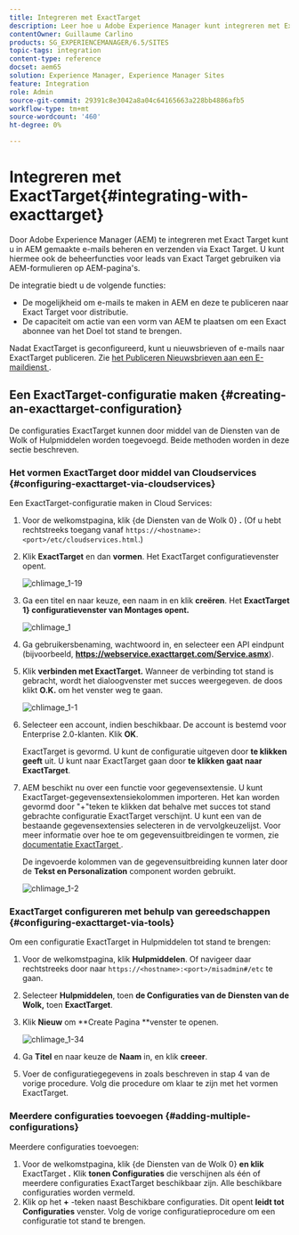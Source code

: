 ```yaml
---
title: Integreren met ExactTarget
description: Leer hoe u Adobe Experience Manager kunt integreren met ExactTarget.
contentOwner: Guillaume Carlino
products: SG_EXPERIENCEMANAGER/6.5/SITES
topic-tags: integration
content-type: reference
docset: aem65
solution: Experience Manager, Experience Manager Sites
feature: Integration
role: Admin
source-git-commit: 29391c8e3042a8a04c64165663a228bb4886afb5
workflow-type: tm+mt
source-wordcount: '460'
ht-degree: 0%

---
```


# Integreren met ExactTarget{#integrating-with-exacttarget}

Door Adobe Experience Manager (AEM) te integreren met Exact Target kunt u in AEM gemaakte e-mails beheren en verzenden via Exact Target. U kunt hiermee ook de beheerfuncties voor leads van Exact Target gebruiken via AEM-formulieren op AEM-pagina&#39;s.

De integratie biedt u de volgende functies:

* De mogelijkheid om e-mails te maken in AEM en deze te publiceren naar Exact Target voor distributie.
* De capaciteit om actie van een vorm van AEM te plaatsen om een Exact abonnee van het Doel tot stand te brengen.

Nadat ExactTarget is geconfigureerd, kunt u nieuwsbrieven of e-mails naar ExactTarget publiceren. Zie [ het Publiceren Nieuwsbrieven aan een E-maildienst ](/help/sites-authoring/personalization.md).

## Een ExactTarget-configuratie maken {#creating-an-exacttarget-configuration}

De configuraties ExactTarget kunnen door middel van de Diensten van de Wolk of Hulpmiddelen worden toegevoegd. Beide methoden worden in deze sectie beschreven.

### Het vormen ExactTarget door middel van Cloudservices {#configuring-exacttarget-via-cloudservices}

Een ExactTarget-configuratie maken in Cloud Services:

1. Voor de welkomstpagina, klik {de Diensten van de Wolk 0} **.** (Of u hebt rechtstreeks toegang vanaf `https://<hostname>:<port>/etc/cloudservices.html`.)
1. Klik **ExactTarget** en dan **vormen**. Het ExactTarget configuratievenster opent.

   ![ chlimage_1-19 ](assets/chlimage_1-19.png)

1. Ga een titel en naar keuze, een naam in en klik **creëren**. Het **ExactTarget 1} configuratievenster van Montages opent.**

   ![ chlimage_1 ](assets/chlimage_1.jpeg)

1. Ga gebruikersbenaming, wachtwoord in, en selecteer een API eindpunt (bijvoorbeeld, **https://webservice.exacttarget.com/Service.asmx**).
1. Klik **verbinden met ExactTarget.** Wanneer de verbinding tot stand is gebracht, wordt het dialoogvenster met succes weergegeven. de doos klikt **O.K.** om het venster weg te gaan.

   ![ chlimage_1-1 ](assets/chlimage_1-1.jpeg)

1. Selecteer een account, indien beschikbaar. De account is bestemd voor Enterprise 2.0-klanten. Klik **OK**.

   ExactTarget is gevormd. U kunt de configuratie uitgeven door **te klikken geeft** uit. U kunt naar ExactTarget gaan door **te klikken gaat naar ExactTarget**.

1. AEM beschikt nu over een functie voor gegevensextensie. U kunt ExactTarget-gegevensextensiekolommen importeren. Het kan worden gevormd door &quot;+&quot;teken te klikken dat behalve met succes tot stand gebrachte configuratie ExactTarget verschijnt. U kunt een van de bestaande gegevensextensies selecteren in de vervolgkeuzelijst. Voor meer informatie over hoe te om gegevensuitbreidingen te vormen, zie [ documentatie ExactTarget ](https://help.salesforce.com/s/articleView?id=sf.mc_es_data_extension_data_relationships_classic.htm&amp;type=5).

   De ingevoerde kolommen van de gegevensuitbreiding kunnen later door de **Tekst en Personalization** component worden gebruikt.

   ![ chlimage_1-2 ](assets/chlimage_1-2.jpeg)

### ExactTarget configureren met behulp van gereedschappen {#configuring-exacttarget-via-tools}

Om een configuratie ExactTarget in Hulpmiddelen tot stand te brengen:

1. Voor de welkomstpagina, klik **Hulpmiddelen**. Of navigeer daar rechtstreeks door naar `https://<hostname>:<port>/misadmin#/etc` te gaan.
1. Selecteer **Hulpmiddelen**, toen **de Configuraties van de Diensten van de Wolk,** toen **ExactTarget**.
1. Klik **Nieuw** om **Create Pagina **venster te openen.

   ![ chlimage_1-34 ](assets/chlimage_1-3.jpeg)

1. Ga **Titel** en naar keuze de **Naam** in, en klik **creeer**.
1. Voer de configuratiegegevens in zoals beschreven in stap 4 van de vorige procedure. Volg die procedure om klaar te zijn met het vormen ExactTarget.

### Meerdere configuraties toevoegen {#adding-multiple-configurations}

Meerdere configuraties toevoegen:

1. Voor de welkomstpagina, klik {de Diensten van de Wolk 0} **en klik** ExactTarget **.** Klik **tonen Configuraties** die verschijnen als één of meerdere configuraties ExactTarget beschikbaar zijn. Alle beschikbare configuraties worden vermeld.
1. Klik op het **+** -teken naast Beschikbare configuraties. Dit opent **leidt tot Configuraties** venster. Volg de vorige configuratieprocedure om een configuratie tot stand te brengen.
